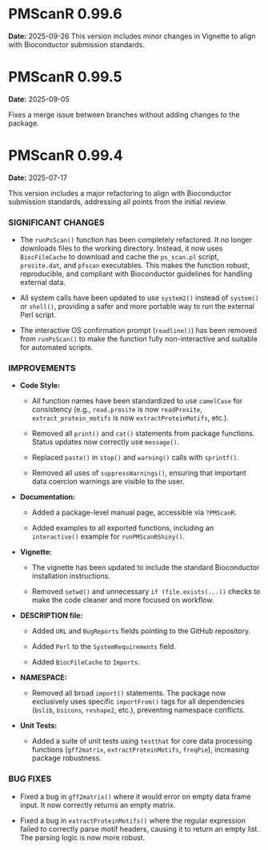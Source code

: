 # PMScanR 0.99.6
**Date:** 2025-09-26
This version includes minor changes in Vignette to align with Bioconductor submission standards.

# PMScanR 0.99.5
**Date:** 2025-09-05

Fixes a merge issue between branches without adding changes to the package.

# PMScanR 0.99.4

**Date:** 2025-07-17

This version includes a major refactoring to align with Bioconductor submission standards, addressing all points from the initial review.

### SIGNIFICANT CHANGES

* The `runPsScan()` function has been completely refactored. It no longer downloads files to the working directory. Instead, it now uses `BiocFileCache` to download and cache the `ps_scan.pl` script, `prosite.dat`, and `pfscan` executables. This makes the function robust, reproducible, and compliant with Bioconductor guidelines for handling external data.

* All system calls have been updated to use `system2()` instead of `system()` or `shell()`, providing a safer and more portable way to run the external Perl script.

* The interactive OS confirmation prompt (`readline()`) has been removed from `runPsScan()` to make the function fully non-interactive and suitable for automated scripts.

### IMPROVEMENTS

* **Code Style:**

  * All function names have been standardized to use `camelCase` for consistency (e.g., `read.prosite` is now `readProsite`, `extract_protein_motifs` is now `extractProteinMotifs`, etc.).

  * Removed all `print()` and `cat()` statements from package functions. Status updates now correctly use `message()`.

  * Replaced `paste()` in `stop()` and `warning()` calls with `sprintf()`.

  * Removed all uses of `suppressWarnings()`, ensuring that important data coercion warnings are visible to the user.

* **Documentation:**

  * Added a package-level manual page, accessible via `?PMScanR`.

  * Added examples to all exported functions, including an `interactive()` example for `runPMScanRShiny()`.

* **Vignette:**

  * The vignette has been updated to include the standard Bioconductor installation instructions.

  * Removed `setwd()` and unnecessary `if (file.exists(...))` checks to make the code cleaner and more focused on workflow.

* **DESCRIPTION file:**

  * Added `URL` and `BugReports` fields pointing to the GitHub repository.

  * Added `Perl` to the `SystemRequirements` field.

  * Added `BiocFileCache` to `Imports`.

* **NAMESPACE:**

  * Removed all broad `import()` statements. The package now exclusively uses specific `importFrom()` tags for all dependencies (`bslib`, `bsicons`, `reshape2`, etc.), preventing namespace conflicts.

* **Unit Tests:**

  * Added a suite of unit tests using `testthat` for core data processing functions (`gff2matrix`, `extractProteinMotifs`, `freqPie`), increasing package robustness.

### BUG FIXES

* Fixed a bug in `gff2matrix()` where it would error on empty data frame input. It now correctly returns an empty matrix.

* Fixed a bug in `extractProteinMotifs()` where the regular expression failed to correctly parse motif headers, causing it to return an empty list. The parsing logic is now more robust.
